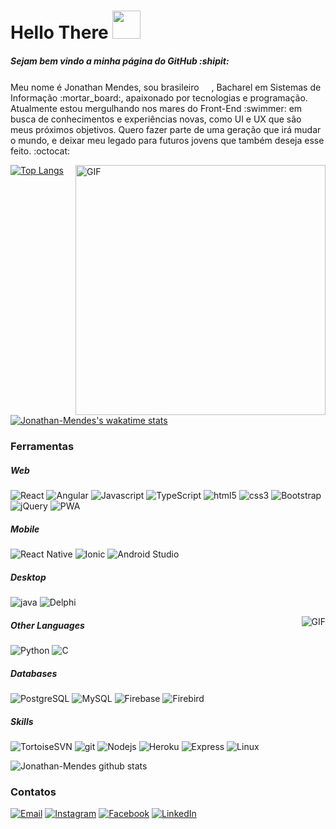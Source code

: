 <h1>Hello There <img src="https://media.giphy.com/media/LLxBwsLTLCrNsrKRgw/giphy.gif" width="45"></h1>

<h5>Sejam bem vindo a minha página do GitHub :shipit:</h5>

<p>Meu nome é Jonathan Mendes, sou brasileiro <img src="https://user-images.githubusercontent.com/47995046/91626906-6efbab80-e989-11ea-99ec-88424cd8b2db.png" width="16"/>, Bacharel em Sistemas de Informação :mortar_board:, apaixonado por tecnologias e programação. Atualmente estou mergulhando nos mares do Front-End :swimmer: em busca de conhecimentos e experiências novas, como UI e UX que são meus próximos objetivos. Quero fazer parte de uma geração que irá mudar o mundo, e deixar meu legado para futuros jovens que também deseja esse feito. :octocat:</p>

<img align="right" height="400" alt="GIF" src="https://media.giphy.com/media/Cmr1OMJ2FN0B2/giphy.gif" />

[![Top Langs](https://github-readme-stats.vercel.app/api/top-langs/?username=Jonathan-Mendes&layout=compact)](https://github.com/Jonathan-Mendes/github-readme-stats)

[![Jonathan-Mendes's wakatime stats](https://github-readme-stats.vercel.app/api/wakatime?username=Jonathan-Mendes)](https://github.com/Jonathan-Mendes/github-readme-stats)

<h3>Ferramentas</h3>
<h5>Web</h5>
<p>
<img alt="React" src="https://img.shields.io/badge/-React-1a1a1a?style=flat-square&logo=react&logoColor=e36209" /> 
<img alt="Angular" src="https://img.shields.io/badge/-Angular-1a1a1a?style=flat-square&logo=angular&logoColor=e36209" /> 
<img alt="Javascript" src="https://img.shields.io/badge/-JavaScript-1a1a1a?style=flat-square&logo=javascript&logoColor=e36209" /> 
<img alt="TypeScript" src="https://img.shields.io/badge/-TypeScript-1a1a1a?style=flat-square&logo=typescript&logoColor=e36209" /> 
<img alt="html5" src="https://img.shields.io/badge/-HTML5-1a1a1a?style=flat-square&logo=html5&logoColor=e36209" /> 
<img alt="css3" src="https://img.shields.io/badge/-CSS3-1a1a1a?style=flat-square&logo=css3&logoColor=e36209" />
<img alt="Bootstrap" src="https://img.shields.io/badge/-Bootstrap-1a1a1a?style=flat-square&logo=bootstrap&logoColor=e36209" />
<img alt="jQuery" src="https://img.shields.io/badge/-jQuery-1a1a1a?style=flat-square&logo=jquery&logoColor=e36209" />
<img alt="PWA" src="https://img.shields.io/badge/-PWA-1a1a1a?style=flat-square&logo=pwa&logoColor=e36209" />
</p>
<h5>Mobile</h5>
<p>
<img alt="React Native" src="https://img.shields.io/badge/-ReactNative-1a1a1a?style=flat-square&logo=react&logoColor=e36209" /> 
<img alt="Ionic" src="https://img.shields.io/badge/-Ionic-1a1a1a?style=flat-square&logo=ionic&logoColor=e36209" /> 
<img alt="Android Studio" src="https://img.shields.io/badge/-Android-1a1a1a?style=flat-square&logo=android&logoColor=e36209" /> 
</p>
<h5>Desktop</h5>
<p>
<img alt="java" src="https://img.shields.io/badge/-Java-1a1a1a?style=flat-square&logo=java&logoColor=e36209" /> 
<img alt="Delphi" src="https://img.shields.io/badge/-Delphi-1a1a1a?style=flat-square&logo=delphi&logoColor=e36209" />
</p>

<img align="right" alt="GIF" src="https://media.giphy.com/media/Pt9LRhTsEGFPi/giphy.gif" />

<h5>Other Languages</h5>
<p>
<img alt="Python" src="https://img.shields.io/badge/-Python-1a1a1a?style=flat-square&logo=python&logoColor=e36209" />  
<img alt="C" src="https://img.shields.io/badge/-language-1a1a1a?style=flat-square&logo=c&logoColor=e36209" />
</p>
<h5>Databases</h5>
<p>
<img alt="PostgreSQL" src="https://img.shields.io/badge/-PostgreSQL-1a1a1a?style=flat-square&logo=postgresql&logoColor=e36209" /> 
<img alt="MySQL" src="https://img.shields.io/badge/-MySQL-1a1a1a?style=flat-square&logo=mysql&logoColor=e36209" /> 
<img alt="Firebase" src="https://img.shields.io/badge/-Firebase-1a1a1a?style=flat-square&logo=firebase&logoColor=e36209" />
<img alt="Firebird" src="https://img.shields.io/badge/-Firebird-1a1a1a?style=flat-square&logo=firebird&logoColor=e36209" />  
</p>
<h5>Skills</h5>
<p>
<img alt="TortoiseSVN" src="https://img.shields.io/badge/-TortoiseSVN-1a1a1a?style=flat-square&logo=tortoise&logoColor=e36209" />
<img alt="git" src="https://img.shields.io/badge/-Git-1a1a1a?style=flat-square&logo=git&logoColor=e36209" />
<img alt="Nodejs" src="https://img.shields.io/badge/-Nodejs-1a1a1a?style=flat-square&logo=Node.js&logoColor=e36209" />  
<img alt="Heroku" src="https://img.shields.io/badge/-Heroku-1a1a1a?style=flat-square&logo=heroku&logoColor=e36209" /> 
<img alt="Express" src="https://img.shields.io/badge/-Express-1a1a1a?style=flat-square&logo=express.js&logoColor=e36209" />
<img alt="Linux" src="https://img.shields.io/badge/-Linux-1a1a1a?style=flat-square&logo=linux.js&logoColor=e36209" /> 
</p>

![Jonathan-Mendes github stats](https://github-readme-stats.vercel.app/api?username=Jonathan-Mendes&bg_color=010101&show_icons=true&title_color=e36209&text_color=ffffff&theme=gruvbox)

<h3>Contatos</h3>
<p>
  <a href="mailto:jonathangmendes.jgm@gmail.com"><img alt="Email" src="https://img.shields.io/badge/email-%2312100E.svg?&style=for-the-badge&logo=gmail&logoColor=e36209" /></a>
  <a href="https://www.instagram.com/jonathan_mendes96/"><img alt="Instagram" src="https://img.shields.io/badge/Instagram-%2312100E.svg?&style=for-the-badge&logo=instagram&logoColor=e36209" /></a>
  <a href="https://www.facebook.com/jonathan.mendes.5492216"><img alt="Facebook" src="https://img.shields.io/badge/facebook-%2312100E.svg?&style=for-the-badge&logo=facebook&logoColor=e36209" /></a> 
  <a href="https://www.linkedin.com/in/jonathan-mendes-192406143/"><img alt="LinkedIn" src="https://img.shields.io/badge/linkedin-%2312100E.svg?&style=for-the-badge&logo=linkedin&logoColor=e36209" /></a>
</p>
